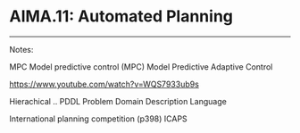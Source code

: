 # AIMA.11: Automated Planning





---
Notes:

MPC Model predictive control (MPC)
Model Predictive
Adaptive Control

https://www.youtube.com/watch?v=WQS7933ub9s


Hierachical ..
PDDL Problem Domain Description Language

International planning competition (p398)
ICAPS